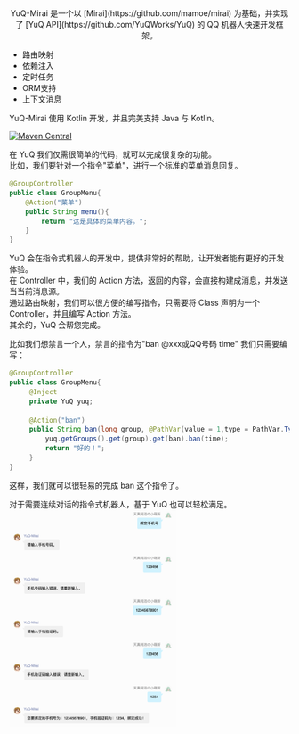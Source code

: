 <div align="center">
YuQ-Mirai 是一个以 [Mirai](https://github.com/mamoe/mirai) 为基础，并实现了 [YuQ API](https://github.com/YuQWorks/YuQ) 的 QQ 机器人快速开发框架。
</div>


 - 路由映射
 - 依赖注入
 - 定时任务
 - ORM支持
 - 上下文消息
 
YuQ-Mirai 使用 Kotlin 开发，并且完美支持 Java 与 Kotlin。 

[![Maven Central](https://maven-badges.herokuapp.com/maven-central/com.IceCreamQAQ.YuQ/YuQ-Mirai/badge.svg)](https://search.maven.org/#search|ga|1|com.IceCreamQAQ.YuQ.YuQ-Mirai)

 
在 YuQ 我们仅需很简单的代码，就可以完成很复杂的功能。  
比如，我们要针对一个指令"菜单"，进行一个标准的菜单消息回复。
```Java
@GroupController
public class GroupMenu{ 
    @Action("菜单")
    public String menu(){
        return "这是具体的菜单内容。";
    } 
}
```
YuQ 会在指令式机器人的开发中，提供非常好的帮助，让开发者能有更好的开发体验。  
在 Controller 中，我们的 Action 方法，返回的内容，会直接构建成消息，并发送当当前消息源。  
通过路由映射，我们可以很方便的编写指令，只需要将 Class 声明为一个 Controller，并且编写 Action 方法。  
其余的，YuQ 会帮您完成。  

比如我们想禁言一个人，禁言的指令为"ban @xxx或QQ号码 time"
我们只需要编写：
```Java
@GroupController
public class GroupMenu{ 
     @Inject
     private YuQ yuq;
        
     @Action("ban")
     public String ban(long group, @PathVar(value = 1,type = PathVar.Type.Long)long ban, @PathVar(value = 2,type = PathVar.Type.Integer)int time){
         yuq.getGroups().get(group).get(ban).ban(time);
         return "好的！";
     }
}
```
这样，我们就可以很轻易的完成 ban 这个指令了。

对于需要连续对话的指令式机器人，基于 YuQ 也可以轻松满足。  
<img width="300" src="readme/img/Context.png" alt="Context">

